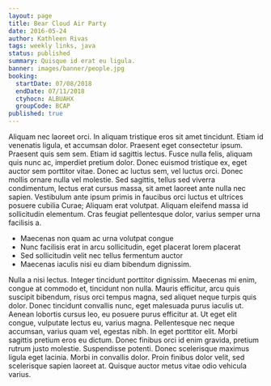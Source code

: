 ```yaml
---
layout: page
title: Bear Cloud Air Party
date: 2016-05-24
author: Kathleen Rivas
tags: weekly links, java
status: published
summary: Quisque id erat eu ligula.
banner: images/banner/people.jpg
booking:
  startDate: 07/08/2018
  endDate: 07/11/2018
  ctyhocn: ALBUAHX
  groupCode: BCAP
published: true
---
```

Aliquam nec laoreet orci. In aliquam tristique eros sit amet tincidunt. Etiam id venenatis ligula, et accumsan dolor. Praesent eget consectetur ipsum. Praesent quis sem sem. Etiam id sagittis lectus. Fusce nulla felis, aliquam quis nunc ac, imperdiet pretium dolor. Donec euismod tristique ex, eget auctor sem porttitor vitae. Donec ac luctus sem, vel luctus orci. Donec mollis ornare nulla vel molestie. Sed sagittis, tellus sed viverra condimentum, lectus erat cursus massa, sit amet laoreet ante nulla nec sapien. Vestibulum ante ipsum primis in faucibus orci luctus et ultrices posuere cubilia Curae; Aliquam erat volutpat. Aliquam eleifend massa id sollicitudin elementum. Cras feugiat pellentesque dolor, varius semper urna facilisis a.

* Maecenas non quam ac urna volutpat congue
* Nunc facilisis erat in arcu sollicitudin, eget placerat lorem placerat
* Sed sollicitudin velit nec tellus fermentum auctor
* Maecenas iaculis nisi eu diam bibendum dignissim.

Nulla a nisi lectus. Integer tincidunt porttitor dignissim. Maecenas mi enim, congue at commodo et, tincidunt non nulla. Mauris efficitur, arcu quis suscipit bibendum, risus orci tempus magna, sed aliquet neque turpis quis dolor. Donec tincidunt convallis nunc, eget malesuada purus iaculis ut. Aenean lobortis cursus leo, eu posuere purus efficitur at. Ut eget elit congue, vulputate lectus eu, varius magna. Pellentesque nec neque accumsan, varius quam vel, egestas nibh. In eget porttitor elit. Morbi sagittis pretium eros eu dictum. Donec finibus orci id enim gravida, pretium rutrum justo molestie. Suspendisse potenti. Donec scelerisque maximus ligula eget lacinia. Morbi in convallis dolor. Proin finibus dolor velit, sed scelerisque sapien laoreet at. Quisque auctor metus vitae odio vehicula varius.
